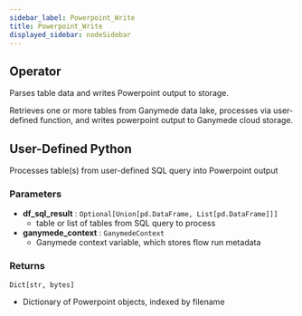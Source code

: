 ```yaml
---
sidebar_label: Powerpoint_Write
title: Powerpoint_Write
displayed_sidebar: nodeSidebar
---
```


## Operator
Parses table data and writes Powerpoint output to storage.

Retrieves one or more tables from Ganymede data lake, processes via user-defined function,
and writes powerpoint output to Ganymede cloud storage.
## User-Defined Python
Processes table(s) from user-defined SQL query into Powerpoint output


### Parameters
- **df_sql_result** : `Optional[Union[pd.DataFrame, List[pd.DataFrame]]]`
    - table or list of tables from SQL query to process
- **ganymede_context** : `GanymedeContext`
    - Ganymede context variable, which stores flow run metadata


### Returns
`Dict[str, bytes]`
  - Dictionary of Powerpoint objects, indexed by filename